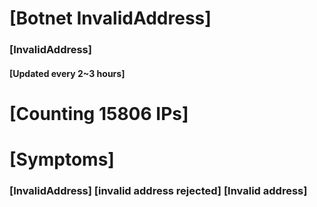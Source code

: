 # [Botnet InvalidAddress]
### [InvalidAddress]
#### [Updated every 2~3 hours]

# [Counting 15806 IPs]

# [Symptoms] 

###   [InvalidAddress] [invalid address rejected] [Invalid address]
